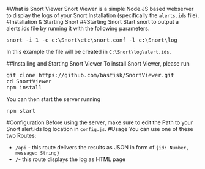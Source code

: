 #What is Snort Viewer
Snort Viewer is a simple Node.JS based webserver to display the logs of your Snort Installation (specifically the `alerts.ids` file).
#Installation & Starting Snort
##Starting Snort
Start snort to output a alerts.ids file by running it with the following parameters.
<pre>
snort -i 1 -c c:\Snort\etc\snort.conf -l c:\Snort\log
</pre>
In this example the file will be created in `C:\Snort\log\alert.ids`.

##Installing and Starting Snort Viewer
To install Snort Viewer, please run
<pre>
git clone https://github.com/bastisk/SnortViewer.git
cd SnortViewer
npm install
</pre>
You can then start the server running
<pre>
npm start
</pre>
#Configuration
Before using the server, make sure to edit the Path to your Snort alert.ids log location in `config.js`.
#Usage
You can use one of these two Routes:
* `/api` - this route delivers the results as JSON in form of `{id: Number, message: String}`
* `/`- this route displays the log as HTML page
